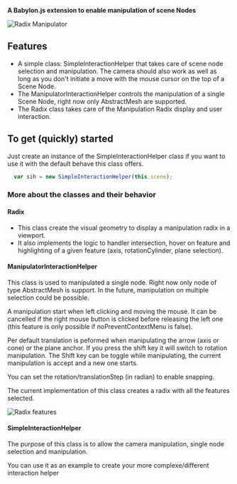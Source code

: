 **A Babylon.js extension to enable manipulation of scene Nodes**

![Radix Manipulator](http://i.imgur.com/duSsfRV.png)

## Features
 - A simple class: SimpleInteractionHelper that takes care of scene node selection and manipulation. The camera should also work as well as long as you don't initiate a move with the mouse cursor on the top of a Scene Node.
 - The ManipulatorInteractionHelper controls the manipulation of a single Scene Node, right now only AbstractMesh are supported.
 - The Radix class takes care of the Manipulation Radix display and user interaction.

## To get (quickly) started
Just create an instance of the SimpleInteractionHelper class if you want to use it with the default behave this class offers.

```javascript
  var sih = new SimpleInteractionHelper(this.scene);
```

### More about the classes and their behavior

#### Radix
 - This class create the visual geometry to display a manipulation radix in a viewport.
 - It also implements the logic to handler intersection, hover on feature and highlighting of a given feature (axis, rotationCylinder, plane selection).

#### ManipulatorInteractionHelper
This class is used to manipulated a single node.
Right now only node of type AbstractMesh is support.
In the future, manipulation on multiple selection could be possible.

A manipulation start when left clicking and moving the mouse. It can be cancelled if the right mouse button is clicked before releasing the left one (this feature is only possible if noPreventContextMenu is false).

Per default translation is peformed when manipulating the arrow (axis or cone) or the plane anchor. If you press the shift key it will switch to rotation manipulation. The Shift key can be toggle while manipulating, the current manipulation is accept and a new one starts.

You can set the rotation/translationStep (in radian) to enable snapping.

The current implementation of this class creates a radix with all the features selected.

![Radix features](http://i.imgur.com/e6lovSX.png)

#### SimpleInteractionHelper
The purpose of this class is to allow the camera manipulation, single node selection and manipulation.

You can use it as an example to create your more complexe/different interaction helper
